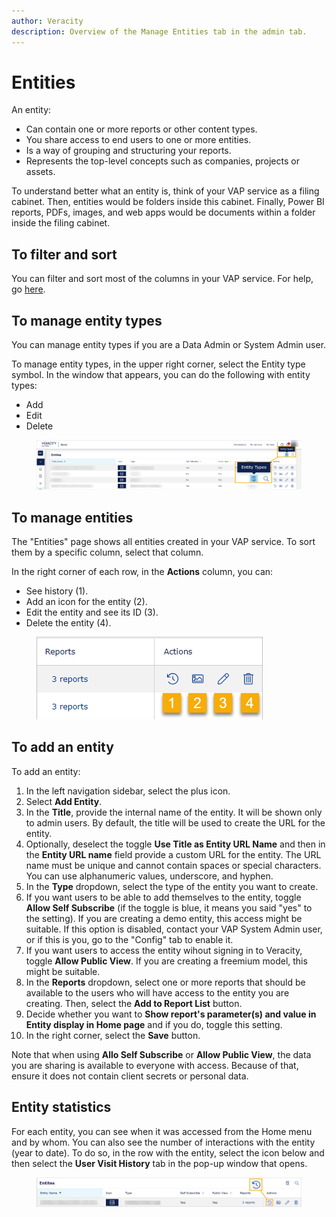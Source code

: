 ```yaml
---
author: Veracity
description: Overview of the Manage Entities tab in the admin tab.
---
```


# Entities

An entity:
* Can contain one or more reports or other content types.
* You share access to end users to one or more entities.
* Is a way of grouping and structuring your reports.
* Represents the top-level concepts such as companies, projects or assets.

To understand better what an entity is, think of your VAP service as a filing cabinet. Then, entities would be folders inside this cabinet. Finally, Power BI reports, PDFs, images, and web apps would be documents within a folder inside the filing cabinet.

## To filter and sort
You can filter and sort most of the columns in your VAP service. For help, go [here](overview.md).


## To manage entity types
You can manage entity types if you are a Data Admin or System Admin user.

To manage entity types, in the upper right corner, select the Entity type symbol. In the window that appears, you can do the following with entity types:
* Add
* Edit
* Delete

<figure>
	<img src="../news/assets/entitytype.png"/>
</figure>

## To manage entities
The "Entities" page shows all entities created in your VAP service. To sort them by a specific column, select that column. 

In the right corner of each row, in the **Actions** column, you can:
* See history (1).
* Add an icon for the entity (2).
* Edit the entity and see its ID (3).
* Delete the entity (4).

<figure>
	<img src="assets/entity-actions.png"/>
</figure>

## To add an entity

To add an entity:
1. In the left navigation sidebar, select the plus icon.
1. Select **Add Entity**.
2. In the **Title**, provide the internal name of the entity. It will be shown only to admin users. By default, the title will be used to create the URL for the entity.
3. Optionally, deselect the toggle **Use Title as Entity URL Name** and then in the **Entity URL name** field provide a custom URL for the entity. The URL name must be unique and cannot contain spaces or special characters. You can use alphanumeric values, underscore, and hyphen.
4. In the **Type** dropdown, select the type of the entity you want to create.
5. If you want users to be able to add themselves to the entity, toggle **Allow Self Subscribe** (if the toggle is blue, it means you said "yes" to the setting). If you are creating a demo entity, this access might be suitable. If this option is disabled, contact your VAP System Admin user, or if this is you, go to the "Config" tab to enable it.
6. If you want users to access the entity wihout signing in to Veracity, toggle **Allow Public View**. If you are creating a freemium model, this might be suitable.
7. In the **Reports** dropdown, select one or more reports that should be available to the users who will have access to the entity you are creating. Then, select the **Add to Report List** button.
1. Decide whether you want to **Show report's parameter(s) and value in Entity display in Home page** and if you do, toggle this setting.
8. In the right corner, select the **Save** button.

Note that when using **Allo Self Subscribe** or **Allow Public View**, the data you are sharing is available to everyone with access. Because of that, ensure it does not contain client secrets or personal data.

## Entity statistics

For each entity, you can see when it was accessed from the Home menu and by whom. You can also see the number of interactions with the entity (year to date). To do so, in the row with the entity, select the icon below and then select the **User Visit History** tab in the pop-up window that opens.

<figure>
	<img src="assets/history.png"/>
</figure>
